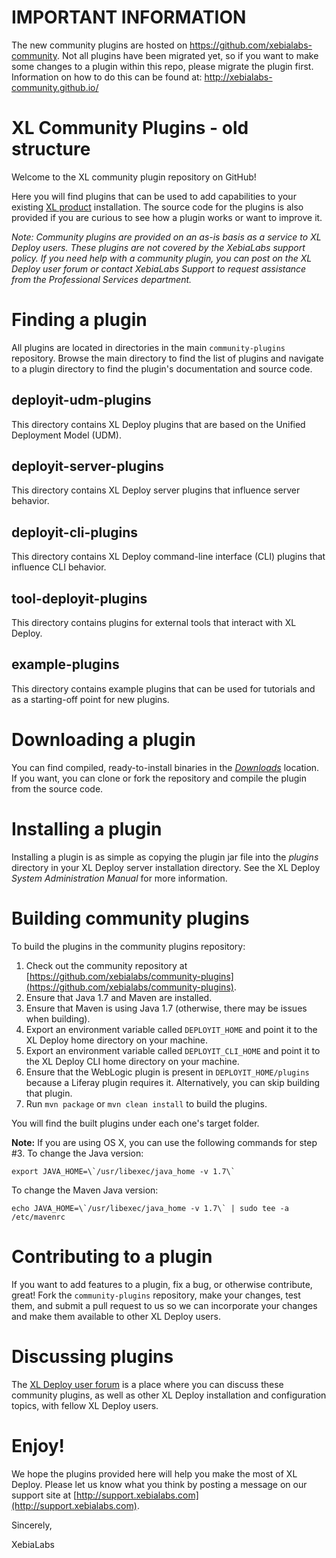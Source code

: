 # IMPORTANT INFORMATION #

The new community plugins are hosted on https://github.com/xebialabs-community. Not all plugins have been migrated yet, so if you want to make some changes to a plugin within this repo, please migrate the plugin first. Information on how to do this can be found at: http://xebialabs-community.github.io/

# XL Community Plugins - old structure #

Welcome to the XL community plugin repository on GitHub!

Here you will find plugins that can be used to add capabilities to your existing [XL product](http://www.xebialabs.com/tour) installation. The source code
for the plugins is also provided if you are curious to see how a plugin works or want to improve it.

_Note: Community plugins are provided on an as-is basis as a service to XL Deploy users. These plugins are not covered by the XebiaLabs support policy. If you need help with a community plugin, you can post on the XL Deploy user forum or contact XebiaLabs Support to request assistance from the Professional Services department._

# Finding a plugin

All plugins are located in directories in the main `community-plugins` repository. Browse the main directory to find the list of plugins and navigate to a plugin directory to find the plugin's documentation and source code.

## deployit-udm-plugins

This directory contains XL Deploy plugins that are based on the Unified Deployment Model (UDM).

## deployit-server-plugins

This directory contains XL Deploy server plugins that influence server behavior.

## deployit-cli-plugins

This directory contains XL Deploy command-line interface (CLI) plugins that influence CLI behavior.

## tool-deployit-plugins

This directory contains plugins for external tools that interact with XL Deploy.

## example-plugins

This directory contains example plugins that can be used for tutorials and as a starting-off point for new plugins.

# Downloading a plugin

You can find compiled, ready-to-install binaries in the [_Downloads_](http://tech.xebialabs.com/download/community-archive/) location. If you want, you can clone
or fork the repository and compile the plugin from the source code.

# Installing a plugin

Installing a plugin is as simple as copying the plugin jar file into the _plugins_ directory in your XL Deploy server installation directory. See the XL Deploy *System Administration Manual* for more information.

# Building community plugins

To build the plugins in the community plugins repository:
 
1.  Check out the community repository at [https://github.com/xebialabs/community-plugins](https://github.com/xebialabs/community-plugins).
2.  Ensure that Java 1.7 and Maven are installed. 
3.  Ensure that Maven is using Java 1.7 (otherwise, there may be issues when building). 
4.  Export an environment variable called `DEPLOYIT_HOME` and point it to the XL Deploy home directory on your machine.
5.  Export an environment variable called `DEPLOYIT_CLI_HOME` and point it to the XL Deploy CLI home directory on your machine.
6.  Ensure that the WebLogic plugin is present in `DEPLOYIT_HOME/plugins` because a Liferay plugin requires it. Alternatively, you can skip building that plugin. 
7.  Run `mvn package` or `mvn clean install` to build the plugins. 

You will find the built plugins under each one's target folder.

**Note:** If you are using OS X, you can use the following commands for step #3. To change the Java version: 

    export JAVA_HOME=\`/usr/libexec/java_home -v 1.7\`
    
To change the Maven Java version:

    echo JAVA_HOME=\`/usr/libexec/java_home -v 1.7\` | sudo tee -a /etc/mavenrc

# Contributing to a plugin

If you want to add features to a plugin, fix a bug, or otherwise contribute, great! Fork the `community-plugins` repository, make your changes, test them, and submit a pull request to us so we can incorporate your changes and make them available
to other XL Deploy users. 

# Discussing plugins

The [XL Deploy user forum](http://support.xebialabs.com/forums/20273366-deployit-users) is a place where you can discuss these community plugins, as well as other XL Deploy installation and configuration topics, with fellow XL Deploy users.

# Enjoy!

We hope the plugins provided here will help you make the most of XL Deploy. Please let us know what you think by posting a message on our support site at [http://support.xebialabs.com](http://support.xebialabs.com).

Sincerely,

XebiaLabs
